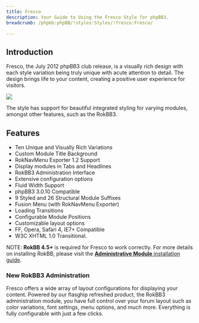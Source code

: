 ```yaml
---
title: Fresco
description: Your Guide to Using the Fresco Style for phpBB3.
breadcrumb: /phpbb:phpBB/!styles:Styles/!fresco:Fresco/

---
```


Introduction
-----

Fresco, the July 2012 phpBB3 club release, is a visually rich design with each style variation being truly unique with acute attention to detail. The design brings life to your content, creating a positive user experience for visitors. 

![][style]

The style has support for beautiful integrated styling for varying modules, amongst other features, such as the RokBB3.

Features
-----

* Ten Unique and Visually Rich Variations
* Custom Module Title Background
* RokNavMenu Exporter 1.2 Support
* Display modules in Tabs and Headlines
* RokBB3 Administration Interface
* Extensive configuration options
* Fluid Width Support
* phpBB3 3.0.10 Compatible
* 9 Styled and 26 Structural Module Suffixes
* Fusion Menu (with RokNavMenu Exporter)
* Loading Transitions
* Configurable Module Positions
* Customizable layout options
* FF, Opera, Safari 4, IE7+ Compatible
* W3C XHTML 1.0 Transitional.

NOTE: **RokBB 4.5+** is required for Fresco to work correctly. For more details on installing RokBB, please visit the [**Administrative Module** installation guide][adminguide].

### New RokBB3 Administration

Fresco offers a wide array of layout configurations for displaying your content. Powered by our flasghip refreshed product, the RokBB3 administration module, you have full control over your forum layout such as color variations, font settings, menu options, and much more. Everything is fully configurable with just a few clicks.

[adminguide]: ../../start/styles.md#installing-administrative-modules
[style]: assets/fresco.jpeg
[rokbridge]: http://www.rockettheme.com/extensions-joomla/rokbridge